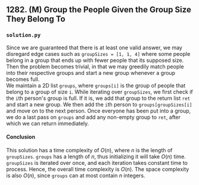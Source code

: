 ## 1282. (M) Group the People Given the Group Size They Belong To

### `solution.py`
Since we are guaranteed that there is at least one valid answer, we may disregard edge cases such as `groupSizes = [1, 1, 4]` where some people belong in a group that ends up with fewer people that its supposed size. Then the problem becomes trivial, in that we may greedily match people into their respective groups and start a new group whenever a group becomes full.  
We maintain a 2D list `groups`, where `groups[i]` is the group of people that belong to a group of size `i`. While iterating over `groupSizes`, we first check if the `i`th person's group is full. If it is, we add that group to the return list `ret` and start a new group. We then add the `i`th person to `groups[groupSizes[i]` and move on to the next person. Once everyone has been put into a group, we do a last pass on `groups` and add any non-empty group to `ret`, after which we can return immediately.  

#### Conclusion
This solution has a time complexity of $O(n)$, where $n$ is the length of `groupSizes`. `groups` has a length of $n$, thus initializing it will take $O(n)$ time. `groupSizes` is iterated over once, and each iteration takes constant time to process. Hence, the overall time complexity is $O(n)$. The space complexity is also $O(n)$, since `groups` can at most contain $n$ integers.  
